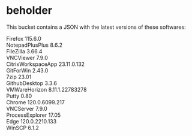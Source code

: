 # beholder
This bucket contains a JSON with the latest versions of these softwares:

Firefox            115.6.0          
NotepadPlusPlus    8.6.2            
FileZilla          3.66.4           
VNCViewer          7.9.0            
CitrixWorkspaceApp 23.11.0.132      
GitForWin          2.43.0           
7zip               23.01            
GithubDesktop      3.3.6            
VMWareHorizon      8.11.1.22783278  
Putty              0.80             
Chrome             120.0.6099.217   
VNCServer          7.9.0            
ProcessExplorer    17.05            
Edge               120.0.2210.133   
WinSCP             6.1.2            



